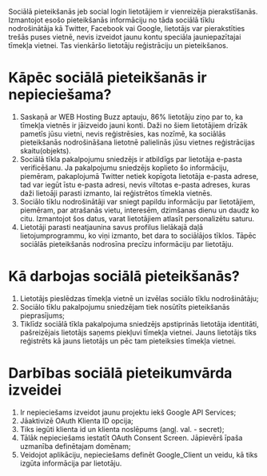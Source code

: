   Sociālā pieteikšanās jeb social login lietotājiem ir vienreizēja pierakstīšanās. Izmantojot esošo pieteikšanās informāciju no tāda sociālā tīklu nodrošinātāja kā Twitter, Facebook vai Google, lietotājs var pierakstīties trešās puses vietnē, nevis izveidot jaunu kontu speciāla jauniepazītajai tīmekļa vietnei. Tas vienkāršo lietotāju reģistrāciju un pieteikšanos. 
  # Kāpēc sociālā pieteikšanās ir nepieciešama?
1. Saskaņā ar WEB Hosting Buzz aptauju, 86% lietotāju ziņo par to, ka tīmekļa vietnēs ir jāizveido jauni konti. Daži no šiem lietotājiem drīzāk pametīs jūsu vietni, nevis reģistrēsies, kas nozīmē, ka sociālās pieteikšanās nodrošināšana lietotnē palielinās jūsu vietnes reģistrācijas skaitu(objekts). 
2. Sociālā tīkla pakalpojumu sniedzējs ir atbildīgs par lietotāja e-pasta verificēšanu. Ja pakalpojumu sniedzējs koplieto šo informāciju, piemēram, pakaplojumā Twitter netiek kopīgota lietotāja e-pasta adrese, tad var iegūt īstu e-pasta adresi, nevis viltotas e-pasta adreses, kuras daži lietoāji parasti izmanto, lai reģistrētos tīmekla vietnēs. 
3. Sociālo tīklu nodrošinātāji var sniegt papildu informāciju par lietotājiem, piemēram, par atrašanās vietu, interesēm, dzimšanas dienu un daudz ko citu. Izmantojot šos datus, varat lietotājiem atlasīt personalizētu saturu. 
4. Lietotāji parasti neatjaunina savus profilus lielākajā daļā lietojumprogrammu, ko viņi izmanto, bet dara to sociālājos tīklos. Tāpēc sociālās pieteikšanās nodrosīna precīzu informāciju par lietotāju.
# Kā darbojas sociālā pieteikšanās?
1. Lietotājs pieslēdzas tīmekļa vietnē un izvēlas sociālo tīklu nodrošinātāju;
2. Sociālo tīklu pakalpojumu sniedzējam tiek nosūtīts pieteikšanās pieprasījums;
3. Tiklīdz sociālā tīkla pakalpojuma sniedzējs apstiprinās lietotāja identitāti, pašreizējais lietotājs saņems piekļuvi tīmekļa vietnei. Jauns lietotājs tiks reģistrēts kā jauns lietotājs un pēc tam pieteiksies tīmekļa vietnei.
# Darbības sociālā pieteikumvārda izveidei
1. Ir nepieciešams izveidot jaunu projektu iekš Google API Services;
2. Jāaktivizē OAuth Klienta ID opcija;
3. Tiks iegūti klienta id un klienta noslēpums (angļ. val. - secret);
4. Tālāk nepieciešams iestatīt OAuth Consent Screen. Jāpievērš īpaša uzmanība definētajam domēnam;
5. Veidojot aplikāciju, nepieciešams definēt Google_Client un veidu, kā tiks izgūta informācija par lietotāju.
